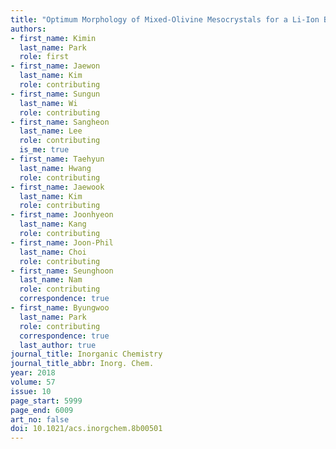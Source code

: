 ```yaml
---
title: "Optimum Morphology of Mixed-Olivine Mesocrystals for a Li-Ion Battery"
authors:
- first_name: Kimin
  last_name: Park
  role: first
- first_name: Jaewon
  last_name: Kim
  role: contributing
- first_name: Sungun
  last_name: Wi
  role: contributing
- first_name: Sangheon
  last_name: Lee
  role: contributing
  is_me: true
- first_name: Taehyun
  last_name: Hwang
  role: contributing
- first_name: Jaewook
  last_name: Kim
  role: contributing
- first_name: Joonhyeon
  last_name: Kang
  role: contributing
- first_name: Joon-Phil
  last_name: Choi
  role: contributing
- first_name: Seunghoon
  last_name: Nam
  role: contributing
  correspondence: true
- first_name: Byungwoo
  last_name: Park
  role: contributing
  correspondence: true
  last_author: true
journal_title: Inorganic Chemistry
journal_title_abbr: Inorg. Chem.
year: 2018
volume: 57
issue: 10
page_start: 5999
page_end: 6009
art_no: false
doi: 10.1021/acs.inorgchem.8b00501
---
```

